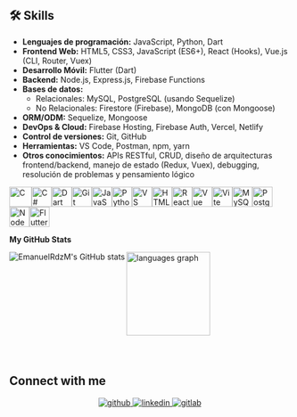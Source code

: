 

## 🛠 Skills
- **Lenguajes de programación:** JavaScript, Python, Dart  
- **Frontend Web:** HTML5, CSS3, JavaScript (ES6+), React (Hooks), Vue.js (CLI, Router, Vuex)  
- **Desarrollo Móvil:** Flutter (Dart)  
- **Backend:** Node.js, Express.js, Firebase Functions  
- **Bases de datos:**  
  - Relacionales: MySQL, PostgreSQL (usando Sequelize)  
  - No Relacionales: Firestore (Firebase), MongoDB (con Mongoose)  
- **ORM/ODM:** Sequelize, Mongoose  
- **DevOps & Cloud:** Firebase Hosting, Firebase Auth, Vercel, Netlify  
- **Control de versiones:** Git, GitHub  
- **Herramientas:** VS Code, Postman, npm, yarn  
- **Otros conocimientos:** APIs RESTful, CRUD, diseño de arquitecturas frontend/backend, manejo de estado (Redux, Vuex), debugging, resolución de problemas y pensamiento lógico

<p align="left">
<a href="https://docs.microsoft.com/en-us/cpp/?view=msvc-170" target="_blank" rel="noreferrer"><img src="https://raw.githubusercontent.com/danielcranney/readme-generator/main/public/icons/skills/c-colored.svg" width="40" height="36" alt="C" /></a><a href="https://docs.microsoft.com/en-us/dotnet/csharp/" target="_blank" rel="noreferrer"><img src="https://raw.githubusercontent.com/danielcranney/readme-generator/main/public/icons/skills/csharp-colored.svg" width="36" height="36" alt="C#" /></a><a href="https://dart.dev/" target="_blank" rel="noreferrer"><img src="https://raw.githubusercontent.com/danielcranney/readme-generator/main/public/icons/skills/dart-colored.svg" width="36" height="36" alt="Dart" /></a><a href="https://git-scm.com/" target="_blank" rel="noreferrer"><img src="https://raw.githubusercontent.com/danielcranney/readme-generator/main/public/icons/skills/git-colored.svg" width="36" height="36" alt="Git" /></a><a href="https://developer.mozilla.org/en-US/docs/Web/JavaScript" target="_blank" rel="noreferrer"><img src="https://raw.githubusercontent.com/danielcranney/readme-generator/main/public/icons/skills/javascript-colored.svg" width="36" height="36" alt="JavaScript" /></a><a href="https://www.python.org/" target="_blank" rel="noreferrer"><img src="https://raw.githubusercontent.com/danielcranney/readme-generator/main/public/icons/skills/python-colored.svg" width="36" height="36" alt="Python" /></a><a href="https://code.visualstudio.com/" target="_blank" rel="noreferrer"><img src="https://raw.githubusercontent.com/danielcranney/readme-generator/main/public/icons/skills/visualstudiocode.svg" width="36" height="36" alt="VS Code" /></a><a href="https://developer.mozilla.org/en-US/docs/Glossary/HTML5" target="_blank" rel="noreferrer"><img src="https://raw.githubusercontent.com/danielcranney/readme-generator/main/public/icons/skills/html5-colored.svg" width="36" height="36" alt="HTML5" /></a><a href="https://reactjs.org/" target="_blank" rel="noreferrer"><img src="https://raw.githubusercontent.com/danielcranney/readme-generator/main/public/icons/skills/react-colored.svg" width="36" height="36" alt="React" /></a><a href="https://vuejs.org/" target="_blank" rel="noreferrer"><img src="https://raw.githubusercontent.com/danielcranney/readme-generator/main/public/icons/skills/vuejs-colored.svg" width="36" height="36" alt="Vue" /></a><a href="https://vitejs.dev/" target="_blank" rel="noreferrer"><img src="https://raw.githubusercontent.com/danielcranney/readme-generator/main/public/icons/skills/vite-colored.svg" width="36" height="36" alt="Vite" /></a><a href="https://www.mysql.com/" target="_blank" rel="noreferrer"><img src="https://raw.githubusercontent.com/danielcranney/readme-generator/main/public/icons/skills/mysql-colored.svg" width="36" height="36" alt="MySQL" /></a><a href="https://www.postgresql.org/" target="_blank" rel="noreferrer"><img src="https://raw.githubusercontent.com/danielcranney/readme-generator/main/public/icons/skills/postgresql-colored.svg" width="36" height="36" alt="PostgreSQL" /></a><a href="https://nodejs.org/en/" target="_blank" rel="noreferrer"><img src="https://raw.githubusercontent.com/danielcranney/readme-generator/main/public/icons/skills/nodejs-colored.svg" width="36" height="36" alt="NodeJS" /></a><a href="https://flutter.dev/" target="_blank" rel="noreferrer"><img src="https://raw.githubusercontent.com/danielcranney/readme-generator/main/public/icons/skills/flutter-colored.svg" width="36" height="36" alt="Flutter" /></a>
</p>

<b>My GitHub Stats</b>


<a href="http://www.github.com/EmanuelRdzM"><img src="https://github-readme-stats.vercel.app/api?username=EmanuelRdzM&show_icons=true&hide=&count_private=true&title_color=3382ed&text_color=14b8a6&icon_color=64748b&bg_color=1c1917&hide_border=false&show_icons=true" alt="EmanuelRdzM's GitHub stats" align="left" /></a>

  <img src="https://github-readme-stats.vercel.app/api/top-langs?username=EmanuelRdzM&locale=en&hide_title=false&layout=compact&card_width=320&langs_count=5&title_color=3382ed&text_color=14b8a6&bg_color=1c1917&hide_border=false&order=2" height="150" alt="languages graph"  />
</div>

###
<!--
## Proyectos destacados

- [Proyecto 1](enlace-al-proyecto): Breve descripción del proyecto y enlace al repositorio.
- [Proyecto 2](enlace-al-proyecto): Breve descripción del proyecto y enlace al repositorio.
- [Proyecto 3](enlace-al-proyecto): Breve descripción del proyecto y enlace al repositorio.
-->

<br/>  

## Connect with me  
<div align="center">
<a href="https://github.com/EmanuelRdzM" target="_blank">
<img src=https://img.shields.io/badge/github-%2324292e.svg?&style=for-the-badge&logo=github&logoColor=white alt=github style="margin-bottom: 5px;" />
</a>
<a href="https://linkedin.com/in/EmanuelRdzM" target="_blank">
<img src=https://img.shields.io/badge/linkedin-%231E77B5.svg?&style=for-the-badge&logo=linkedin&logoColor=white alt=linkedin style="margin-bottom: 5px;" />
</a>
<a href="https://gitlab.com/EmanuelRdzM" target="_blank">
<img src=https://img.shields.io/badge/gitlab-330F63.svg?&style=for-the-badge&logo=gitlab&logoColor=white alt=gitlab style="margin-bottom: 5px;" />
</a>  
</div>  


